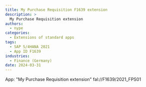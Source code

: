 ```yaml
---
title: My Purchase Requisition F1639 extension
description: >
  My Purchase Requisition extension
authors:
  - nype
categories:
  - Extensions of standard apps
tags:
  - SAP S/4HANA 2021
  - App ID F1639
industries:
  - Finance (Germany)
date: 2024-03-31
---
```


<!-- more -->


App: "My Purchase Requisition extension" fal://F1639/2021_FPS01 


